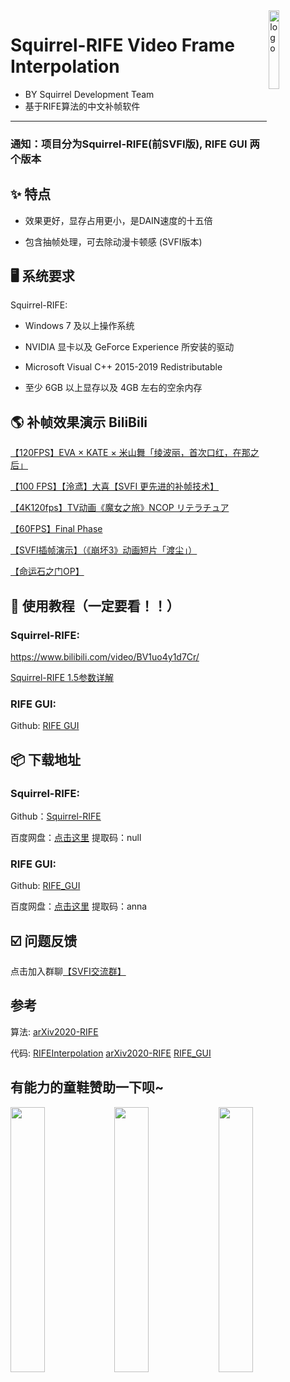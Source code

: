 <img width="18%" src="https://images.gitee.com/uploads/images/2021/0327/232901_6a116ba0_8684016.png" alt="logo" align="right">

# Squirrel-RIFE Video Frame Interpolation
 - BY Squirrel Development Team
 - 基于RIFE算法的中文补帧软件

----

### 通知：项目分为Squirrel-RIFE(前SVFI版), RIFE GUI 两个版本

## ✨ 特点

- 效果更好，显存占用更小，是DAIN速度的十五倍

- 包含抽帧处理，可去除动漫卡顿感 (SVFI版本)

## 🖥 系统要求

Squirrel-RIFE:

- Windows 7 及以上操作系统

- NVIDIA 显卡以及 GeForce Experience 所安装的驱动

- Microsoft Visual C++ 2015-2019 Redistributable

- 至少 6GB 以上显存以及 4GB 左右的空余内存


## 🌎 补帧效果演示 BiliBili

[【120FPS】EVA × KATE × 米山舞「绫波丽，首次口红，在那之后」](https://www.bilibili.com/video/BV1yz4y1m7iF)

[【100 FPS】【泠鸢】大喜【SVFI 更先进的补帧技术】](https://www.bilibili.com/video/BV1up4y1h7Jr)

[【4K120fps】TV动画《魔女之旅》NCOP リテラチュア](https://www.bilibili.com/video/BV1sr4y1P7Wg?from=search&seid=17356442119935352422)

[【60FPS】Final Phase](https://www.bilibili.com/video/BV1gK4y1Q7d9?from=search&seid=9891874569533059429)

[【SVFI插帧演示】（《崩坏3》动画短片「渡尘」）](https://www.bilibili.com/video/BV1fX4y1P7s3)

[【命运石之门OP】](https://www.bilibili.com/video/BV1zo4y197SA?from=search&seid=9891874569533059429)

## 📜 使用教程（一定要看！！）

### Squirrel-RIFE:

https://www.bilibili.com/video/BV1uo4y1d7Cr/ 

[Squirrel-RIFE 1.5参数详解](https://github.com/YiWeiHuang-stack/Squirrel-RIFE/blob/main/1.5%E5%8F%82%E6%95%B0%E8%AF%A6%E8%A7%A3.md)

### RIFE GUI: 
Github: [RIFE GUI](https://github.com/Justin62628/RIFE_GUI)


## 📦️ 下载地址

### Squirrel-RIFE:

Github：[Squirrel-RIFE](https://github.com/YiWeiHuang-stack/Squirrel-Video-Frame-Interpolation/releases/latest)

百度网盘：[点击这里](https://pan.baidu.com/s/1WDndjRemR2Hku6eeElCK8Q) 提取码：null 

### RIFE GUI:

Github: [RIFE_GUI](https://github.com/Justin62628/RIFE_GUI)

百度网盘：[点击这里](https://pan.baidu.com/s/1XTMwHEhN5CMKJWBOkfUopA) 提取码：anna 

## ☑️ 问题反馈

点击加入群聊[【SVFI交流群】](https://jq.qq.com/?_wv=1027&k=BKQQ75b9)

## 参考

算法: [arXiv2020-RIFE](https://github.com/hzwer/arXiv2020-RIFE)

代码: [RIFEInterpolation](https://github.com/YiWeiHuang-stack/RIFEInterpolation)   [arXiv2020-RIFE](https://github.com/hzwer/arXiv2020-RIFE)   [RIFE_GUI](https://github.com/Justin62628/RIFE_GUI)

## 有能力的童鞋赞助一下呗~ 
<img src="https://images.gitee.com/uploads/images/2021/0209/224545_829e9da8_8684016.png" width="33%"><img src="https://images.gitee.com/uploads/images/2021/0209/224532_50e45c52_8684016.jpeg" width="33%"><img src="https://images.gitee.com/uploads/images/2021/0209/225247_3301beaa_8684016.png" width="33%">
